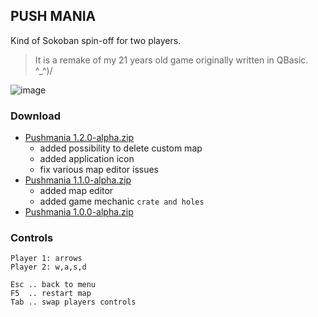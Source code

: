 ## PUSH MANIA

Kind of Sokoban spin-off for two players.

> It is a remake of my 21 years old game originally written in QBasic. ^_^)/

![image](https://user-images.githubusercontent.com/47626763/230110455-bcb3e535-6b58-49c1-9509-0a28ab077c15.png)

### Download

* [Pushmania 1.2.0-alpha.zip](https://github.com/arguit/games/raw/master/releases/Pushmania%201.2.0-alpha.zip)
  * added possibility to delete custom map
  * added application icon
  * fix various map editor issues
* [Pushmania 1.1.0-alpha.zip](https://github.com/arguit/games/raw/master/releases/Pushmania%201.1.0-alpha.zip)
  * added map editor
  * added game mechanic `crate and holes`
* [Pushmania 1.0.0-alpha.zip](https://github.com/arguit/games/raw/master/releases/Pushmania%201.0.0-alpha.zip)

### Controls

```
Player 1: arrows
Player 2: w,a,s,d

Esc .. back to menu
F5  .. restart map
Tab .. swap players controls
```
